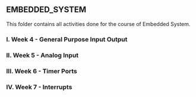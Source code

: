 ## EMBEDDED_SYSTEM

This folder contains all activities done for the course of Embedded System.

### I. Week 4 - General Purpose Input Output

### II. Week 5 - Analog Input

### III. Week 6 - Timer Ports

### IV. Week 7 - Interrupts


